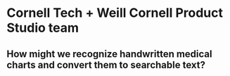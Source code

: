 # Cornell Tech + Weill Cornell Product Studio team
## How might we recognize handwritten medical charts and convert them to searchable text?
